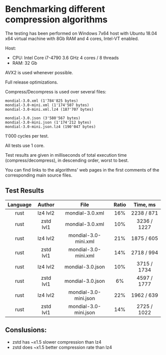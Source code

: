 # Benchmarking different compression algorithms

The testing has been performed on Windows 7x64 host with Ubuntu 18.04 x64 virtual machine with 8Gb RAM and 4 cores, Intel-VT enabled.

Host:
- CPU: Intel Core i7-4790 3.6 GHz 4 cores / 8 threads
- RAM: 32 Gb

AVX2 is used whenever possible.

Full release optimizations.

Compress/Decompress is used over several files:

```
mondial-3.0.xml (1'784'825 bytes)
mondial-3.0-mini.xml (1'174'507 bytes)
mondial-3.0-mini.xml.lz4 (187'707 bytes)

mondial-3.0.json (3'580'567 bytes)
mondial-3.0-mini.json (1'174'212 bytes)
mondial-3.0-mini.json.lz4 (190'047 bytes)
```

1'000 cycles per test.

All tests use 1 core.

Test results are given in milliseconds of total execution time (compress/decompress), in descending order, worst to best.

You can find links to the algorithms' web pages in the first comments of the corresponding main source files.

## Test Results

| Language | Author  | File | Ratio | Time, ms  |
|:-------:|:---------:|:---------:|:---------:|:---------:|
|  rust  | lz4 lvl2  | mondial-3.0.xml | 16% | 2238 /  871 |
|  rust  | zstd lvl1  | mondial-3.0.xml | 10% | 3236 / 1227 |
|  rust  | lz4 lvl2  | mondial-3.0-mini.xml | 21% | 1875 /  605 |
|  rust  | zstd lvl1  | mondial-3.0-mini.xml | 14% | 2718 /  994 |
|  rust  | lz4 lvl2  | mondial-3.0.json | 10% | 3715 / 1734 |
|  rust  | zstd lvl1  | mondial-3.0.json | 6% | 4597 / 1777 |
|  rust  | lz4 lvl2  | mondial-3.0-mini.json | 22% | 1962 /  639 |
|  rust  | zstd lvl1  | mondial-3.0-mini.json | 14% | 2725 / 1022 |

## Conslusions:

* zstd has ~x1.5 slower compression than lz4 
* zstd does ~x1.5 better compression rate than lz4 
